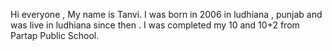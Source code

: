 Hi everyone , My name is Tanvi.
I was born in 2006 in ludhiana , punjab and was live in ludhiana since then . I was completed my 10 and 10+2 from Partap Public School.
